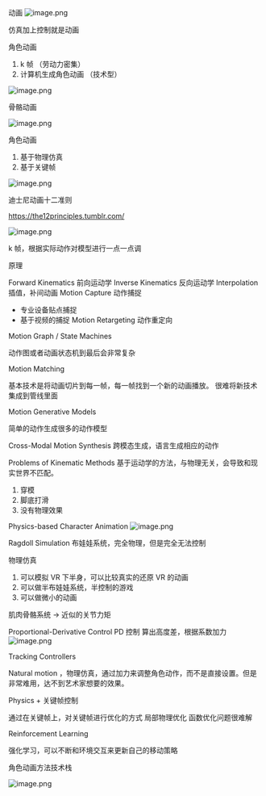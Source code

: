 动画
![image.png](https://image-1253155090.cos.ap-nanjing.myqcloud.com/202306021603717.png)

仿真加上控制就是动画

角色动画

1. k 帧 （劳动力密集）
2. 计算机生成角色动画 （技术型）


![image.png](https://image-1253155090.cos.ap-nanjing.myqcloud.com/202306021607340.png)

骨骼动画

![image.png](https://image-1253155090.cos.ap-nanjing.myqcloud.com/202306021610959.png)

角色动画
1. 基于物理仿真
2. 基于关键帧

![image.png](https://image-1253155090.cos.ap-nanjing.myqcloud.com/202306021613685.png)

迪士尼动画十二准则

https://the12principles.tumblr.com/

![image.png](https://image-1253155090.cos.ap-nanjing.myqcloud.com/202306021616720.png)

k 帧，根据实际动作对模型进行一点一点调

原理

Forward Kinematics 前向运动学
Inverse Kinematics 反向运动学
Interpolation 插值，补间动画
Motion Capture 动作捕捉
- 专业设备贴点捕捉
- 基于视频的捕捉
Motion Retargeting 动作重定向


Motion Graph / State Machines

动作图或者动画状态机到最后会非常复杂

Motion Matching

基本技术是将动画切片到每一帧，每一帧找到一个新的动画播放。
很难将新技术集成到管线里面

Motion Generative Models 

简单的动作生成很多的动作模型

Cross-Modal Motion Synthesis 
跨模态生成，语言生成相应的动作

Problems of Kinematic Methods
基于运动学的方法，与物理无关，会导致和现实世界不匹配。
1. 穿模
2. 脚底打滑
3. 没有物理效果

Physics-based Character Animation
![image.png](https://image-1253155090.cos.ap-nanjing.myqcloud.com/202306021804479.png)

Ragdoll Simulation
布娃娃系统，完全物理，但是完全无法控制

物理仿真
1. 可以模拟 VR 下半身，可以比较真实的还原 VR 的动画
2. 可以做半布娃娃系统，半控制的游戏
3. 可以做微小的动画

肌肉骨骼系统 -> 近似的关节力矩

Proportional-Derivative Control
PD 控制
算出高度差，根据系数加力
![image.png](https://image-1253155090.cos.ap-nanjing.myqcloud.com/202306021815060.png)

Tracking Controllers

Natural motion ，物理仿真，通过加力来调整角色动作，而不是直接设置。但是非常难用，达不到艺术家想要的效果。

Physics + 关键帧控制

通过在关键帧上，对关键帧进行优化的方式
局部物理优化
函数优化问题很难解


Reinforcement Learning

强化学习，可以不断和环境交互来更新自己的移动策略

角色动画方法技术栈

![image.png](https://image-1253155090.cos.ap-nanjing.myqcloud.com/202306021913379.png)







